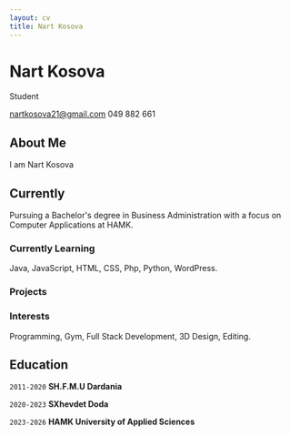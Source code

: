 ```yaml
---
layout: cv
title: Nart Kosova
---
```

# Nart Kosova
Student

<div id="webaddress">
<a href="nartkosova21@gmail.com">nartkosova21@gmail.com</a>
<a >049 882 661</a>
</div>

## About Me

I am Nart Kosova

## Currently

Pursuing a Bachelor's degree in Business Administration with a focus on Computer Applications at HAMK.

### Currently Learning

Java, JavaScript, HTML, CSS, Php, Python, WordPress.

### Projects

### Interests

Programming, Gym, Full Stack Development, 3D Design, Editing.


## Education

`2011-2020`
__SH.F.M.U Dardania__

`2020-2023`
__SXhevdet Doda__

`2023-2026`
__HAMK University of Applied Sciences__



<!-- ### Footer

Last updated: May 2013 -->


